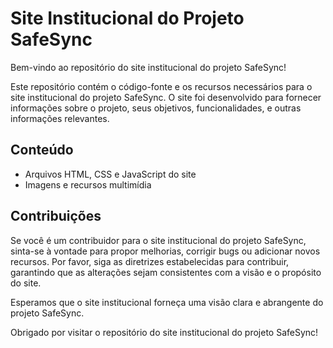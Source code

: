 # Site Institucional do Projeto SafeSync

Bem-vindo ao repositório do site institucional do projeto SafeSync!

Este repositório contém o código-fonte e os recursos necessários para o site institucional do projeto SafeSync. O site foi desenvolvido para fornecer informações sobre o projeto, seus objetivos, funcionalidades, e outras informações relevantes.

## Conteúdo

- Arquivos HTML, CSS e JavaScript do site
- Imagens e recursos multimídia

## Contribuições

Se você é um contribuidor para o site institucional do projeto SafeSync, sinta-se à vontade para propor melhorias, corrigir bugs ou adicionar novos recursos. Por favor, siga as diretrizes estabelecidas para contribuir, garantindo que as alterações sejam consistentes com a visão e o propósito do site.

Esperamos que o site institucional forneça uma visão clara e abrangente do projeto SafeSync.

Obrigado por visitar o repositório do site institucional do projeto SafeSync!
